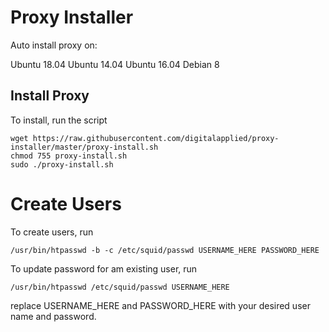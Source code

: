 # Proxy Installer

Auto install proxy on:

Ubuntu 18.04
Ubuntu 14.04
Ubuntu 16.04
Debian 8 

## Install Proxy

To install, run the script

```
wget https://raw.githubusercontent.com/digitalapplied/proxy-installer/master/proxy-install.sh
chmod 755 proxy-install.sh
sudo ./proxy-install.sh
```

# Create Users

To create users, run

```
/usr/bin/htpasswd -b -c /etc/squid/passwd USERNAME_HERE PASSWORD_HERE
```

To update password for am existing user, run

```
/usr/bin/htpasswd /etc/squid/passwd USERNAME_HERE
```


replace USERNAME_HERE and PASSWORD_HERE with your desired user name and password.
